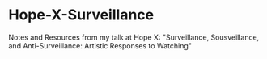 Hope-X-Surveillance
===================

Notes and Resources from my talk at Hope X: "Surveillance, Sousveillance, and Anti-Surveillance: Artistic Responses to Watching"
